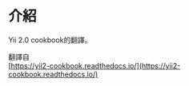 # 介紹

Yii 2.0 cookbook的翻譯。

翻譯自  
[https://yii2-cookbook.readthedocs.io/](https://yii2-cookbook.readthedocs.io/)

